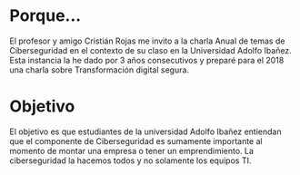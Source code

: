 # Porque...
El profesor y amigo Cristián Rojas me invito a la charla Anual de temas de Ciberseguridad en el contexto de su claso en la Universidad Adolfo Ibañez. Esta instancia la he dado por 3 años consecutivos y preparé para el 2018 una charla sobre Transformación digital segura.

# Objetivo
El objetivo es que estudiantes de la universidad Adolfo Ibañez entiendan que el componente de Ciberseguridad es sumamente importante al momento de montar una empresa o tener un emprendimiento. La ciberseguridad la hacemos todos y no solamente los equipos TI.
